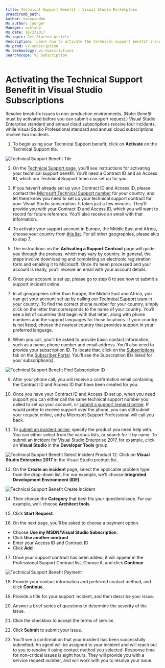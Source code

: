 ```yaml
---
title: Technical Support Benefit | Visual Studio Marketplace
Breadcrumb_path: 
Author: evanwindom
Ms.author: jaunger
Manager: evelynp
Ms.date: 10/3/2017
Ms.topic: Get-Started-Article
Description:  Learn how to activate the technical support benefit included with your Visual Studio subscription. 
Ms.prod: vs-subscription
Ms.technology: vs-subscriptions
Searchscope: VS Subscription
---
```


# Activating the Technical Support Benefit in Visual Studio Subscriptions

Resolve break-fix issues in non-production environments.  (Note:  Benefit must by activated before you can submit a support request.)  Visual Studio Enterprise standard and annual cloud subscriptions receive four incidents, while Visual Studio Professional standard and annual cloud subscriptions receive two incidents.  

1.	To begin using your Technical Support benefit, click on **Activate** on the Technical Support tile. 

![Technical Support Benefit Tile](_img\vs-tech-support\vs-tech-support-tile.png)

2.	On the [Technical Support page](https://www.visualstudio.com/my/technical-support-vse), you’ll see instructions for activating your technical support benefit.  You’ll need a Contract ID and an Access ID, which our Technical Support team can set up for you.    
3.	If you haven’t already set up your Contract ID and Access ID, please contact the [Microsoft Technical Support number](http://support.microsoft.com/gp/customer-service-phone-numbers) for your country, and let them know you need to set up your technical support contract for your Visual Studio subscription.  It takes just a few minutes.  They’ll provide you with your Contract ID and Access ID, which you will want to record for future reference.  You’ll also receive an email with that information.  
 
4.	To activate your support account in Europe, the Middle East and Africa, choose your country from [this list](http://support.microsoft.com/activatesupport).   For all other geographies, please skip to step 7.
 
5.	The instructions on the **Activating a Support Contract** page will guide you through the process, which may vary by country.  In general, the steps involve downloading and completing an electronic registration form and emailing it to Microsoft.  Once it’s been processed and your account is ready, you’ll receive an email with your account details.  
 
6.	Once your account is set up, please go to step 8 to see how to submit a support incident online.  
7.	In all geographies other than Europe, the Middle East and Africa, you can get your account set up by calling our [Technical Support team](http://support.microsoft.com/gp/customer-service-phone-numbers) in your country.  To find the correct phone number for your country, simply click on the letter that corresponds to the name of your country.  You’ll see a list of countries that begin with that letter, along with phone numbers and the support languages for those locations.  If your country is not listed, choose the nearest country that provides support in your preferred language.  
 
8.	When you call, you’ll be asked to provide basic contact information, such as a name, phone number and email address.  You’ll also need to provide your subscription ID.  To locate that, click on the [Subscriptions](https://my.visualstudio.com/subscriptions) tab on the [Subscriber Portal](https://my.visualstudio.com).  You’ll see the Subscription IDs listed for your subscription(s).

![Technical Support Benefit Find Subscription ID](_img\vs-tech-support\vs-tech-support-subID-cropped.png)

9.	After your phone call, you will receive a confirmation email containing the Contract ID and Access ID that have been created for you.

10.	Once you have your Contract ID and Access ID set up, when you need support you can either call the same technical support number you called to set up your account, or [submit a support request online](http://support.microsoft.com/oas/).  If would prefer to receive support over the phone, you can still submit your request online, and a Microsoft Support Professional will call you back.

11.	To [submit an incident online](http://support.microsoft.com/oas/), specify the product you need help with.  You can either select from the various lists, or search for it by name.  To submit an incident for Visual Studio Enterprise 2017, for example, click on **Visual Studio** in the **Developer Tools** group. 
 
![Techincal Support Benefit Select Incident Product](_img\vs-tech-support\vs-tech-support-select-product.png)
12.	Click on **Visual Studio Enterprise 2017** in the Visual Studio product list. 
 
13.	On the **Create an incident** page, select the applicable problem type from the drop-down list.  For our example, we’ll choose **Integrated Development Environment (IDE)**.

![Technical Support Benefit Create Incident](_img\vs-tech-support\vs-tech-support-create-incident.png)

14.	Then choose the **Category** that best fits your question/issue.  For our example, we’ll choose **Architect tools.**
15.	Click **Start Request**. 
 
16.	On the next page, you’ll be asked to choose a payment option.  
- Choose **Use my MSDN/Visual Studio Subscription**. 
- Click **Use another contract**
- Enter your Access ID and Contract ID
- Click **Add**

17.	Once your support contract has been added, it will appear in the Professional Support Contract list.  Choose it, and click **Continue**.
 
![Technical Support Benefit Payment](_img\vs-tech-support\vs-tech-support-payment.png)

18.	Provide your contact information and preferred contact method, and click **Continue**.  
 
19.	Provide a title for your support incident, and then describe your issue.  

20.	Answer a brief series of questions to determine the severity of the issue.  

21.	Click the checkbox to accept the terms of service.

22.	Click **Submit** to submit your issue.  
 
23.	You’ll see a confirmation that your incident has been successfully submitted.  An agent will be assigned to your incident and will reach out to you to resolve it using contact method you selected.  Response time for non-critical issues is eight hours. They will provide you with a service request number, and will work with you to resolve your issue. 
 

